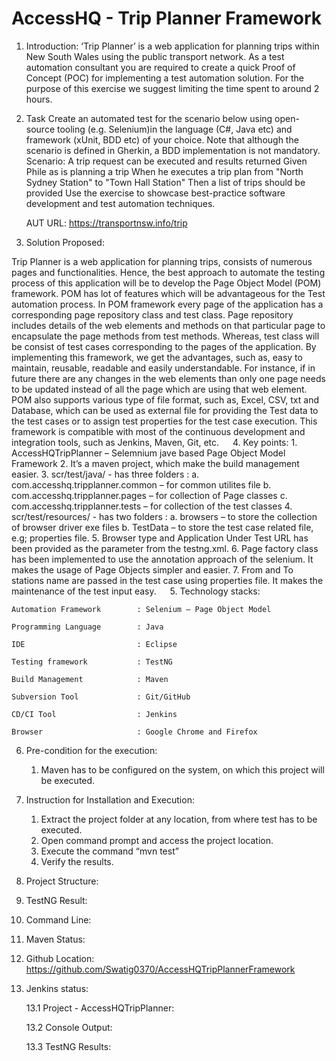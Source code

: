 # AccessHQ - Trip Planner Framework

1.	Introduction:
    ‘Trip Planner’ is a web application for planning trips within New South Wales using the public transport network. 
      As a test automation consultant you are required to create a quick Proof of Concept (POC) for implementing a 
      test automation solution. For the purpose of this exercise we suggest limiting the time spent to around 2 hours.

2.	Task
    Create an automated test for the scenario below using open-source tooling (e.g. Selenium)in the language (C#, Java etc) and framework (xUnit, BDD etc) of your choice. Note that although the scenario is defined in Gherkin, a BDD implementation is not mandatory.	
            Scenario: A trip request can be executed and results returned
            Given Phile as is planning a trip
            When he executes a trip plan from "North Sydney Station" to "Town Hall Station"
            Then a list of trips should be provided
    Use the exercise to showcase best-practice software development and test automation techniques.
    
    AUT URL: https://transportnsw.info/trip


3.	Solution Proposed:

Trip Planner is a web application for planning trips, consists of numerous pages and functionalities. Hence, the best approach to automate the testing process of this application will be to develop the Page Object Model (POM) framework.
POM has lot of features which will be advantageous for the Test automation process. In POM framework every page of the application has a corresponding page repository class and test class. Page repository includes details of the web elements and methods on that particular page to encapsulate the page methods from test methods. Whereas, test class will be consist of test cases corresponding to the pages of the application. 
By implementing this framework, we get the advantages, such as, easy to maintain, reusable, readable and easily understandable. For instance, if in future there are any changes in the web elements than only one page needs to be updated instead of all the page which are using that web element. 
POM also supports various type of file format, such as, Excel, CSV, txt and Database, which can be used as external file for providing the Test data to the test cases or to assign test properties for the test case execution. 
This framework is compatible with most of the continuous development and integration tools, such as Jenkins, Maven, Git, etc.
 
4.	Key points:
    1.	AccessHQTripPlanner – Selemnium jave based Page Object Model Framework
    2.	It’s a maven project, which make the build management easier.
    3.	scr/test/java/ - has three folders :
        a.	com.accesshq.tripplanner.common – for common utilites file
        b.	com.accesshq.tripplanner.pages – for collection of Page classes
        c.	com.accesshq.tripplanner.tests – for collection of the test classes
    4.	scr/test/resources/ - has two folders :
        a.	browsers – to store the collection of browser driver exe files
        b.	TestData – to store the test case related file, e.g; properties file.
    5.	Browser type and Application Under Test URL has been provided as the parameter from the testng.xml.
    6.	Page factory class has been implemented to use the annotation approach of the selenium. It makes the usage of Page Objects simpler and easier. 
    7.	From and To stations name are passed in the test case using properties file. It makes the maintenance of the test input easy.
 
5.	Technology stacks:
    
    Automation Framework		: Selenium – Page Object Model
    
    Programming Language		: Java
    
    IDE				            : Eclipse
    
    Testing framework		    : TestNG
    
    Build Management 		    : Maven
    
    Subversion Tool			    : Git/GitHub
    
    CD/CI Tool			        : Jenkins
    
    Browser			            : Google Chrome and Firefox

6.	Pre-condition for the execution:
    1.	Maven has to be configured on the system, on which this project will be executed.

7.	Instruction for Installation and Execution:
    1.	Extract the project folder at any location, from where test has to be executed.
    2.	Open command prompt and access the project location.
    3.	Execute the command “mvn test”
    4.	Verify the results.

8.	Project Structure:
 
9.	TestNG Result:	
 
10.	Command Line:
  
11.	Maven Status:
 
12.	Github Location: 
    https://github.com/Swatig0370/AccessHQTripPlannerFramework

13.	Jenkins status:
    
    13.1	Project  - AccessHQTripPlanner:
    
    13.2	Console Output:
    
    13.3	TestNG Results:
 
